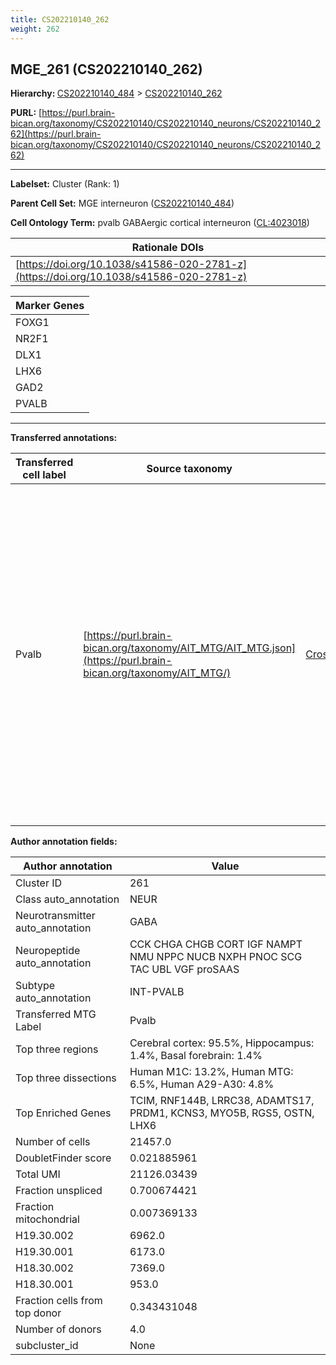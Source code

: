 ```yaml
---
title: CS202210140_262
weight: 262
---
```

## MGE_261 (CS202210140_262)
<b>Hierarchy: </b>
[CS202210140_484](../CS202210140_484) >
[CS202210140_262](../CS202210140_262)

**PURL:** [https://purl.brain-bican.org/taxonomy/CS202210140/CS202210140_neurons/CS202210140_262](https://purl.brain-bican.org/taxonomy/CS202210140/CS202210140_neurons/CS202210140_262)

---


**Labelset:** Cluster (Rank: 1)

**Parent Cell Set:** MGE interneuron ([CS202210140_484](../CS202210140_484))



**Cell Ontology Term:**  pvalb GABAergic cortical interneuron ([CL:4023018](https://www.ebi.ac.uk/ols/ontologies/cl/terms?obo_id=CL:4023018)) 

| Rationale DOIs |
|----------------|
|[https://doi.org/10.1038/s41586-020-2781-z](https://doi.org/10.1038/s41586-020-2781-z)|

[MARKER GENES.]: #


| Marker Genes |
|--------------|
|FOXG1|
|NR2F1|
|DLX1|
|LHX6|
|GAD2|
|PVALB|

---

[TRANSFERRED ANNOTATIONS.]: #


**Transferred annotations:**

| Transferred cell label | Source taxonomy | Source node accession | Algorithm name | Comment |
|------------------------|-----------------|-----------------------|----------------|---------|
|Pvalb|[https://purl.brain-bican.org/taxonomy/AIT_MTG/AIT_MTG.json](https://purl.brain-bican.org/taxonomy/AIT_MTG/)|[CrossArea_subclass:5bcef2988c](https://purl.brain-bican.org/taxonomy/AIT_MTG/CrossArea_subclass_5bcef2988c)||We performed PCA (50 components) on our full dataset, trained a random forest classifier (scikit-learn, class_ weight=‘balanced’, max_depth=50) on the MTG labels, and then predicted labels for all cells. We labeled each cluster with the mode of its constituent cells if two conditions were met: more than 0.8 of predicted labels matched the mode, and the mean probability of these pre- dictions was greater than 0.8.|

[AUTHOR ANNOTATION FIELDS.]: #


**Author annotation fields:**

| Author annotation | Value |
|-------------------|-------|
|Cluster ID|261|
|Class auto_annotation|NEUR|
|Neurotransmitter auto_annotation|GABA|
|Neuropeptide auto_annotation|CCK CHGA CHGB CORT IGF NAMPT NMU NPPC NUCB NXPH PNOC SCG TAC UBL VGF proSAAS|
|Subtype auto_annotation|INT-PVALB|
|Transferred MTG Label|Pvalb|
|Top three regions|Cerebral cortex: 95.5%, Hippocampus: 1.4%, Basal forebrain: 1.4%|
|Top three dissections|Human M1C: 13.2%, Human MTG: 6.5%, Human A29-A30: 4.8%|
|Top Enriched Genes|TCIM, RNF144B, LRRC38, ADAMTS17, PRDM1, KCNS3, MYO5B, RGS5, OSTN, LHX6|
|Number of cells|21457.0|
|DoubletFinder score|0.021885961|
|Total UMI|21126.03439|
|Fraction unspliced|0.700674421|
|Fraction mitochondrial|0.007369133|
|H19.30.002|6962.0|
|H19.30.001|6173.0|
|H18.30.002|7369.0|
|H18.30.001|953.0|
|Fraction cells from top donor|0.343431048|
|Number of donors|4.0|
|subcluster_id|None|
